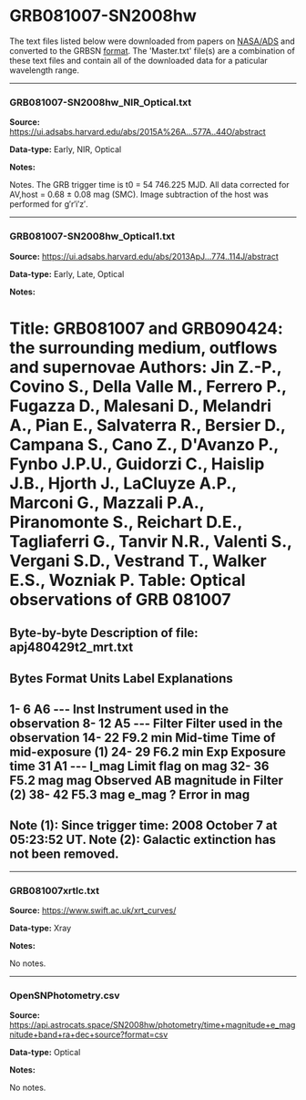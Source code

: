 # GRB081007-SN2008hw

The text files listed below were downloaded from papers on [NASA/ADS](https://ui.adsabs.harvard.edu) and converted to the GRBSN [format](https://github.com/GabrielF98/GRBSNWebtool/tree/master/Webtool/static/SourceData). The 'Master.txt' file(s) are a combination of these text files and contain all of the downloaded data for a paticular wavelength range.

***

### GRB081007-SN2008hw_NIR_Optical.txt

**Source:** https://ui.adsabs.harvard.edu/abs/2015A%26A...577A..44O/abstract

**Data-type:** Early, NIR, Optical

**Notes:**

Notes. The GRB trigger time is t0 = 54 746.225 MJD. All data corrected for AV,host = 0.68 ± 0.08 mag (SMC). Image subtraction of the host was performed for g′r′i′z′.


***

### GRB081007-SN2008hw_Optical1.txt

**Source:** https://ui.adsabs.harvard.edu/abs/2013ApJ...774..114J/abstract

**Data-type:** Early, Late, Optical

**Notes:**

Title: GRB081007 and GRB090424: the surrounding medium, outflows and supernovae 
Authors: Jin Z.-P., Covino S., Della Valle M., Ferrero P., Fugazza D.,
        Malesani D., Melandri A., Pian E., Salvaterra R., Bersier D., 
        Campana S., Cano Z., D'Avanzo P., Fynbo J.P.U., Guidorzi C.,
        Haislip J.B., Hjorth J., LaCluyze A.P., Marconi G., Mazzali P.A., 
        Piranomonte S., Reichart D.E., Tagliaferri G., Tanvir N.R., 
        Valenti S., Vergani S.D., Vestrand T., Walker E.S., Wozniak P.
Table: Optical observations of GRB 081007
================================================================================
Byte-by-byte Description of file: apj480429t2_mrt.txt
--------------------------------------------------------------------------------
  Bytes Format Units   Label     Explanations
--------------------------------------------------------------------------------
  1-  6 A6     ---     Inst      Instrument used in the observation
  8- 12 A5     ---     Filter    Filter used in the observation
  14- 22 F9.2   min     Mid-time  Time of mid-exposure (1)
  24- 29 F6.2   min     Exp       Exposure time
      31 A1     ---   l_mag       Limit flag on mag
  32- 36 F5.2   mag     mag       Observed AB magnitude in Filter (2)
  38- 42 F5.3   mag   e_mag       ? Error in mag
--------------------------------------------------------------------------------
Note (1): Since trigger time: 2008 October 7 at 05:23:52 UT.
Note (2): Galactic extinction has not been removed.
--------------------------------------------------------------------------------


***

### GRB081007xrtlc.txt

**Source:** https://www.swift.ac.uk/xrt_curves/

**Data-type:** Xray

**Notes:**

No notes.

***

### OpenSNPhotometry.csv

**Source:** https://api.astrocats.space/SN2008hw/photometry/time+magnitude+e_magnitude+band+ra+dec+source?format=csv

**Data-type:** Optical

**Notes:**

No notes.